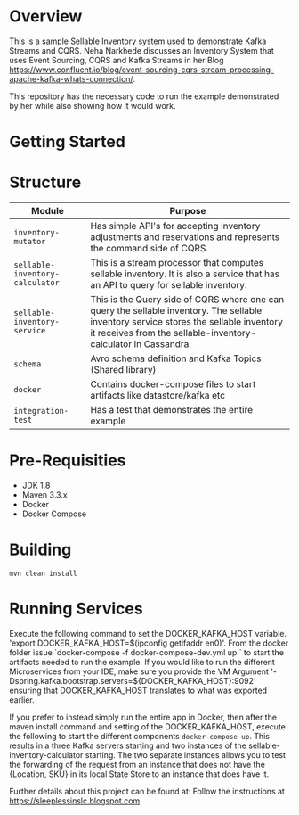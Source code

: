 # Overview

This is a sample Sellable Inventory system used to demonstrate Kafka Streams and CQRS. Neha Narkhede discusses an Inventory System that 
uses Event Sourcing, CQRS and Kafka Streams in her Blog https://www.confluent.io/blog/event-sourcing-cqrs-stream-processing-apache-kafka-whats-connection/.

This repository has the necessary code to run the example demonstrated by her while also showing how it would work.

# Getting Started

# Structure
Module | Purpose
--- | ---
`inventory-mutator` | Has simple API's for accepting inventory adjustments and reservations and represents the command side of CQRS.
`sellable-inventory-calculator` | This is a stream processor that computes sellable inventory. It is also a service that has an API to query for sellable inventory. 
`sellable-inventory-service` | This is the Query side of CQRS where one can query the sellable inventory. The sellable inventory service stores the sellable inventory it receives from the sellable-inventory-calculator in Cassandra.
`schema` | Avro schema definition and Kafka Topics (Shared library)
`docker` | Contains docker-compose files to start artifacts like datastore/kafka etc
`integration-test` | Has a test that demonstrates the entire example

# Pre-Requisities
* JDK 1.8
* Maven 3.3.x
* Docker
* Docker Compose

#  Building
`mvn clean install`

# Running Services

Execute the following command to set the DOCKER_KAFKA_HOST variable. 'export DOCKER_KAFKA_HOST=$(ipconfig getifaddr en0)'. 
From the docker folder issue `docker-compose -f docker-compose-dev.yml up ` to start the artifacts needed to run the example. If you would like to run the 
different Microservices from your IDE, make sure you provide the VM Argument '-Dspring.kafka.bootstrap.servers=${DOCKER_KAFKA_HOST}:9092' ensuring that
DOCKER_KAFKA_HOST translates to what was exported earlier.

If you prefer to instead simply run the entire app in Docker, then after the maven install command and setting of the DOCKER_KAFKA_HOST,
execute the following to start the different components `docker-compose up`. This results in a three Kafka servers starting and two 
instances of the sellable-inventory-calculator starting. The two separate instances allows you to test the forwarding of the request 
from an instance that does not have the {Location, SKU} in its local State Store to an instance that does have it.

Further details about this project can be found at: 
Follow the instructions at https://sleeplessinslc.blogspot.com


